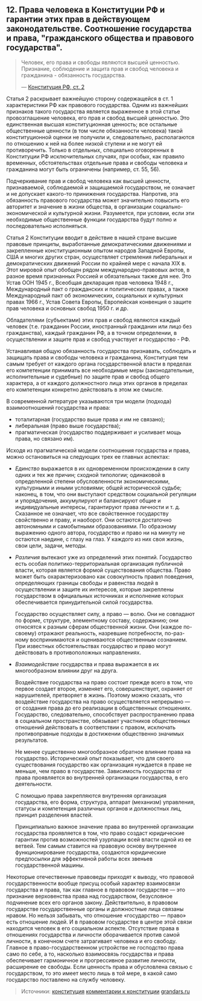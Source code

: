 ﻿## 12. Права человека в Конституции РФ и гарантии этих прав в действующем законодательстве. Соотношение государства и права, "гражданского общества и правового государства".

> Человек, его права и свободы являются высшей ценностью. Признание, соблюдение
> и защита прав и свобод человека и гражданина - обязанность государства.
>
> — [Конституция РФ, ст. 2](https://zakonrf.info/konstitucia/2/)

Статья 2 раскрывает важнейшую сторону содержащейся в ст. 1 характеристики РФ
как правового государства. Одним из важнейших признаков такого государства
является выраженное в этой статье провозглашение человека, его прав и свобод
высшей ценностью. Это единственная высшая конституционная ценность;
все остальные общественные ценности (в том числе обязанности человека)
такой конституционной оценки не получили и, следовательно, располагаются
по отношению к ней на более низкой ступени и не могут ей противоречить.
Только в отдельных, специально оговоренных в Конституции РФ исключительных
случаях, при особых, как правило временных, обстоятельствах отдельные права
и свободы человека и гражданина могут быть ограничены (например, ст. 55, 56).

Подчеркивание прав и свобод человека как высшей ценности, признаваемой,
соблюдаемой и защищаемой государством, не означает и не допускает какого-то
принижения государства. Напротив, эта обязанность правового государства может
значительно повысить его авторитет и значение в жизни общества, в организации
социально-экономической и культурной жизни. Разумеется, при условии, если эти
необходимые общественные функции государства будут полно и последовательно
исполняться.

Статья 2 Конституции вводит в действие в нашей стране высшие правовые принципы,
выработанные демократическими движениями и закрепленные конституционным опытом
народов Западной Европы, США и многих других стран, осуществляет стремления
либеральных и демократических движений России по крайней мере с начала XIX в.
Этот мировой опыт обобщен рядом международно-правовых актов, в разное время
признанных Россией и обязательных также для нее. Это Устав ООН 1945 г.,
Всеобщая декларация прав человека 1948 г., Международный пакт о гражданских
и политических правах, а также Международный пакт об экономических, социальных
и культурных правах 1966 г., Устав Совета Европы, Европейская конвенция
о защите прав человека и основных свобод 1950 г. и др.

Обладателями (субъектами) этих прав и свобод являются каждый человек
(т.е. гражданин России, иностранный гражданин или лицо без гражданства),
каждый гражданин РФ, а в точном определении, в осуществлении и защите прав
и свобод участвует и государство - РФ.

Устанавливая общую обязанность государства признавать, соблюдать и защищать
права и свободы человека и гражданина, Конституция тем самым требует от каждого
органа государственной власти в пределах его компетенции принимать
все необходимые меры (законодательные, исполнительные и судебные) по защите
прав и свобод общего характера, а от каждого должностного лица этих органов
в пределах его компетенции конкретно действовать в этом же смысле.

В современной литературе указываются три модели (подхода) взаимоотношений
государства и права:

- тоталитарная (государство выше права и им не связано);
- либеральная (право выше государства);
- прагматическая (государство поддерживает и усиливает мощь права,
  но связано им).

Исходя из прагматической модели соотношения государства и права,
можно остановиться на следующих трех ее главных аспектах:

- *Единство* выражается в их одновременном происхождении в силу одних
  и тех же причин; сходной типологии; одинаковой в определенной степени
  обусловленности экономическими, культурными и иными условиями;
  общей исторической судьбе; наконец, в том, что они выступают средством
  социальной регуляции и упорядочения, аккумулируют и балансируют общие
  и индивидуальные интересы, гарантируют права личности и т. д. Сказанное
  не означает, что все свойственное государству свойственно и праву,
  и наоборот. Они остаются достаточно автономными и самобытными образованиями.
  По образному выражению одного автора, государство и право ни на минуту
  не остаются наедине, с глазу на глаз. У каждого из них своя жизнь,
  свои цели, задачи, методы.

- *Различия* вытекают уже из определений этих понятий. Государство есть
  особая политико-территориальная организация публичной власти, которая
  является формой существования общества. Право может быть охарактеризовано
  как совокупность правил поведения, определяющих границы свободы и равенства
  людей в осуществлении и защите их интересов, которые закреплены государством
  в официальных источниках и исполнение которых обеспечивается принудительной
  силой государства.

  Государство осуществляет силу, а право — волю. Они не совпадают по форме,
  структуре, элементному составу, содержанию; они относятся к разным сферам
  общественной жизни. Они (каждое по-своему) отражают реальность, назревшие
  потребности, по-раз- ному воспринимаются и оцениваются общественным
  сознанием. При известных обстоятельствах государство и право могут
  действовать в противоположных направлениях.

- *Взаимодействие* государства и права выражается в их многообразном влиянии
  друг на друга.
  
  Воздействие государства на право состоит прежде всего в том, что первое
  создает второе, изменяет его, совершенствует, охраняет от нарушителей,
  претворяет в жизнь. Поэтому можно сказать, что воздействие государства
  на право осуществляется непрерывно — от создания права до его реализации
  в общественных отношениях. Государство, следовательно, способствует
  распространению права в социальном пространстве, обязывает участников
  общественных отношений действовать в соответствии с правом, исключать
  противоправные подходы в достижении общественно значимых результатов.
  
  Не менее существенно многообразное обратное влияние права на государство.
  Исторический опыт показывает, что для своего существования государство
  как организация нуждается в праве не меньше, чем право в государстве.
  Зависимость государства от права проявляется во внутренней организации
  государства, в его деятельности.
  
  С помощью права закрепляются внутренняя организация государства,
  его форма, структура, аппарат (механизм) управления, статусы и компетенция
  различных органов и должностных лиц, принцип разделения властей.

  Принципиально важное значение права во внутренней организации государства
  проявляется в том, что право создаст юридические гарантии против возможностей
  узурпации всей власти одной из ее ветвей. Тем самым ставится на правовую
  основу внутреннее функционирование государства, создаются юридические
  предпосылки для эффективной работы всех звеньев государственной машины.

Некоторые отечественные правоведы приходят к выводу, что правовой
государственности вообще присущ особый характер взаимосвязи государства
и права, так как главное в правовом государстве — это признание верховенства
права над государством, безусловное подчинение всех его органов закону.
Действительно, в правовом государстве государственные органы и должностные лица
связаны нравом. Но нельзя забывать, что отношение «государство — право»
есть отношение людей. И в правовом государстве в центре этой связи находится
человек в его социальном аспекте. Отсутствие права в отношениях государства
и личности оборачивается против самой личности, в конечном счете затрагивает
человека и его свободу. Главное в право-государственном устройстве
не господство права само по себе, а то, насколько взаимосвязь государства
и права обеспечивает гармоничное и прогрессивное развитие личности, расширение
ее свободы. Если ценность права и обусловлена связью с государством,
то это имеет место лишь в той мере, в какой само государство поставлено
на службу человеку.

> Источники:
> [конституция](https://zakonrf.info/konstitucia/)
> [комментарии к конституции](http://constitution.garant.ru/science-work/comment/5366634/)
> [grandars.ru](http://www.grandars.ru/college/pravovedenie/gosudarstvo-i-pravo.html)

